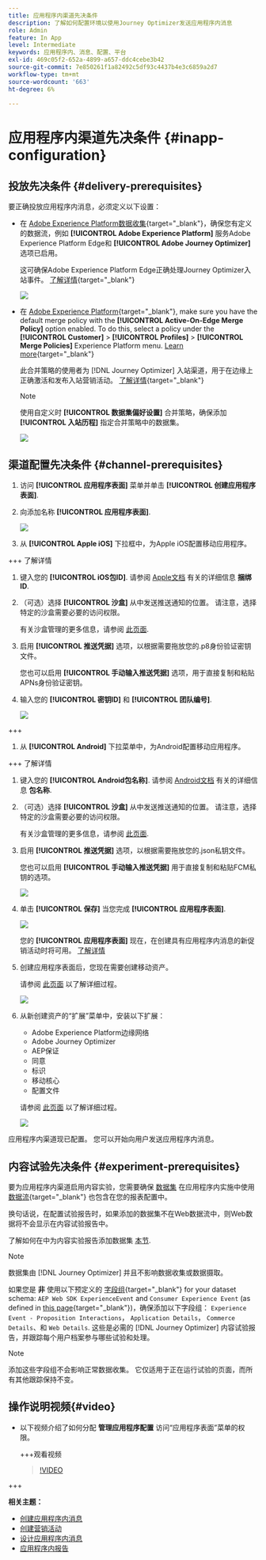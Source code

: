 ```yaml
---
title: 应用程序内渠道先决条件
description: 了解如何配置环境以使用Journey Optimizer发送应用程序内消息
role: Admin
feature: In App
level: Intermediate
keywords: 应用程序内、消息、配置、平台
exl-id: 469c05f2-652a-4899-a657-ddc4cebe3b42
source-git-commit: 7e850261f1a82492c5df93c4437b4e3c6859a2d7
workflow-type: tm+mt
source-wordcount: '663'
ht-degree: 6%

---
```


# 应用程序内渠道先决条件 {#inapp-configuration}

## 投放先决条件 {#delivery-prerequisites}

要正确投放应用程序内消息，必须定义以下设置：

* 在 [Adobe Experience Platform数据收集](https://experienceleague.adobe.com/docs/experience-platform/edge/datastreams/overview.html?lang=zh-Hans){target="_blank"}，确保您有定义的数据流，例如 **[!UICONTROL Adobe Experience Platform]** 服务Adobe Experience Platform Edge和 **[!UICONTROL Adobe Journey Optimizer]** 选项已启用。

  这可确保Adobe Experience Platform Edge正确处理Journey Optimizer入站事件。 [了解详情](https://experienceleague.adobe.com/docs/experience-platform/edge/datastreams/configure.html?lang=zh-Hans){target="_blank"}

  ![](assets/inapp_config_6.png)

* 在 [Adobe Experience Platform](https://experienceleague.adobe.com/docs/experience-platform/profile/home.html?lang=zh-Hans){target="_blank"}, make sure you have the default merge policy with the **[!UICONTROL Active-On-Edge Merge Policy]** option enabled. To do this, select a policy under the **[!UICONTROL Customer]** > **[!UICONTROL Profiles]** > **[!UICONTROL Merge Policies]** Experience Platform menu. [Learn more](https://experienceleague.adobe.com/docs/experience-platform/profile/merge-policies/ui-guide.html#configure){target="_blank"}

  此合并策略的使用者为 [!DNL Journey Optimizer] 入站渠道，用于在边缘上正确激活和发布入站营销活动。 [了解详情](https://experienceleague.adobe.com/docs/experience-platform/profile/merge-policies/ui-guide.html?lang=zh-Hans){target="_blank"}

  >[!NOTE]
  >
  >使用自定义时 **[!UICONTROL 数据集偏好设置]** 合并策略，确保添加 **[!UICONTROL 入站历程]** 指定合并策略中的数据集。

  ![](assets/inapp_config_8.png)

## 渠道配置先决条件 {#channel-prerequisites}

1. 访问 **[!UICONTROL 应用程序表面]** 菜单并单击 **[!UICONTROL 创建应用程序表面]**.

1. 向添加名称 **[!UICONTROL 应用程序表面]**.

   ![](assets/inapp_config_2b.png)

1. 从 **[!UICONTROL Apple iOS]** 下拉框中，为Apple iOS配置移动应用程序。

+++ 了解详情

   1. 键入您的 **[!UICONTROL iOS包ID]**. 请参阅 [Apple文档](https://developer.apple.com/documentation/appstoreconnectapi/bundle_ids) 有关的详细信息 **捆绑ID**.

   1. （可选）选择 **[!UICONTROL 沙盒]** 从中发送推送通知的位置。 请注意，选择特定的沙盒需要必要的访问权限。

      有关沙盒管理的更多信息，请参阅 [此页面](../administration/sandboxes.md#assign-sandboxes).

   1. 启用 **[!UICONTROL 推送凭据]** 选项，以根据需要拖放您的.p8身份验证密钥文件。

      您也可以启用 **[!UICONTROL 手动输入推送凭据]** 选项，用于直接复制和粘贴APNs身份验证密钥。

   1. 输入您的 **[!UICONTROL 密钥ID]** 和 **[!UICONTROL 团队编号]**.

      ![](assets/inapp_config_2.png)

+++

1. 从 **[!UICONTROL Android]** 下拉菜单中，为Android配置移动应用程序。

+++ 了解详情

   1. 键入您的 **[!UICONTROL Android包名称]**. 请参阅 [Android文档](https://support.google.com/admob/answer/9972781?hl=en#:~:text=The%20package%20name%20of%20an,supported%20third%2Dparty%20Android%20stores) 有关的详细信息 **包名称**.

   1. （可选）选择 **[!UICONTROL 沙盒]** 从中发送推送通知的位置。 请注意，选择特定的沙盒需要必要的访问权限。

      有关沙盒管理的更多信息，请参阅 [此页面](../administration/sandboxes.md#assign-sandboxes).

   1. 启用 **[!UICONTROL 推送凭据]** 选项，以根据需要拖放您的.json私钥文件。

      您也可以启用 **[!UICONTROL 手动输入推送凭据]** 用于直接复制和粘贴FCM私钥的选项。

      ![](assets/inapp_config_7.png)

1. 单击 **[!UICONTROL 保存]** 当您完成 **[!UICONTROL 应用程序表面]**.

   ![](assets/inapp_config_3.png)

   您的 **[!UICONTROL 应用程序表面]** 现在，在创建具有应用程序内消息的新促销活动时将可用。 [了解详情](create-in-app.md)

1. 创建应用程序表面后，您现在需要创建移动资产。

   请参阅 [此页面](https://experienceleague.adobe.com/docs/experience-platform/tags/admin/companies-and-properties.html#for-mobile) 以了解详细过程。

   ![](assets/inapp_config_4.png)

1. 从新创建资产的“扩展”菜单中，安装以下扩展：

   * Adobe Experience Platform边缘网络
   * Adobe Journey Optimizer
   * AEP保证
   * 同意
   * 标识
   * 移动核心
   * 配置文件

   请参阅 [此页面](https://experienceleague.adobe.com/docs/experience-platform/tags/ui/extensions/overview.html#add-a-new-extension) 以了解详细过程。

   ![](assets/inapp_config_5.png)

应用程序内渠道现已配置。 您可以开始向用户发送应用程序内消息。

## 内容试验先决条件 {#experiment-prerequisites}

要为应用程序内渠道启用内容实验，您需要确保 [数据集](../data/get-started-datasets.md) 在应用程序内实施中使用 [数据流](https://experienceleague.adobe.com/docs/experience-platform/datastreams/overview.html){target="_blank"} 也包含在您的报表配置中。

换句话说，在配置试验报告时，如果添加的数据集不在Web数据流中，则Web数据将不会显示在内容试验报告中。

了解如何在中为内容实验报告添加数据集 [本节](../campaigns/reporting-configuration.md#add-datasets).

>[!NOTE]
>
>数据集由 [!DNL Journey Optimizer] 并且不影响数据收集或数据摄取。

如果您是 **非** 使用以下预定义的 [字段组](https://experienceleague.adobe.com/docs/experience-platform/xdm/tutorials/create-schema-ui.html?lang=zh_Hans#field-group){target="_blank"} for your dataset schema: `AEP Web SDK ExperienceEvent` and `Consumer Experience Event` (as defined in [this page](https://experienceleague.adobe.com/docs/platform-learn/implement-web-sdk/initial-configuration/configure-schemas.html#add-field-groups){target="_blank"})，确保添加以下字段组： `Experience Event - Proposition Interactions`， `Application Details`， `Commerce Details`、和 `Web Details`. 这些是必需的 [!DNL Journey Optimizer] 内容试验报告，并跟踪每个用户档案参与哪些试验和处理。

>[!NOTE]
>
>添加这些字段组不会影响正常数据收集。 它仅适用于正在运行试验的页面，而所有其他跟踪保持不变。

## 操作说明视频{#video}

* 以下视频介绍了如何分配 **管理应用程序配置** 访问“应用程序表面”菜单的权限。

  +++观看视频

  >[!VIDEO](https://video.tv.adobe.com/v/3421607)

+++

**相关主题：**

* [创建应用程序内消息](create-in-app.md)
* [创建营销活动](../campaigns/create-campaign.md)
* [设计应用程序内消息](design-in-app.md)
* [应用程序内报告](../reports/campaign-global-report.md#inapp-report)

